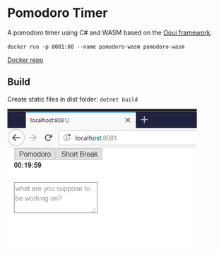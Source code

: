 # Pomodoro Timer
A pomodoro timer using C# and WASM based on the [Ooui framework](https://github.com/praeclarum/Ooui).


`docker run -p 8081:80 --name pomodoro-wasm pomodoro-wasm`

[Docker repo](https://hub.docker.com/r/skittleson/pomodoro-wasm/)

## Build
Create static files in dist folder: `dotnet build`

![inuse](screenshot.png)

